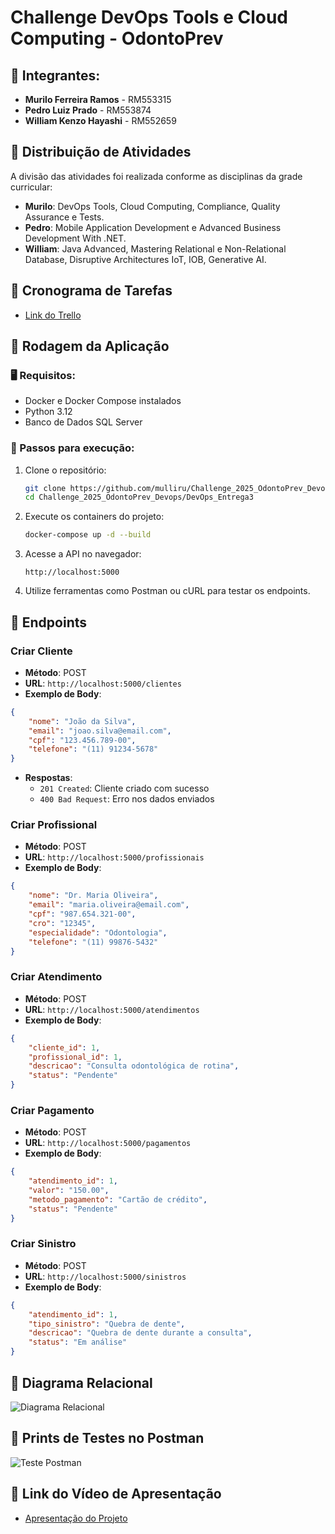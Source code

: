 # Challenge DevOps Tools e Cloud Computing - OdontoPrev

## 📌 Integrantes:
- **Murilo Ferreira Ramos** - RM553315
- **Pedro Luiz Prado** - RM553874
- **William Kenzo Hayashi** - RM552659

## 📌 Distribuição de Atividades
A divisão das atividades foi realizada conforme as disciplinas da grade curricular:

- **Murilo**: DevOps Tools, Cloud Computing, Compliance, Quality Assurance e Tests.
- **Pedro**: Mobile Application Development e Advanced Business Development With .NET.
- **William**: Java Advanced, Mastering Relational e Non-Relational Database, Disruptive Architectures IoT, IOB, Generative AI.

## 📌 Cronograma de Tarefas
- [Link do Trello](https://trello.com/invite/b/6701a3ed3d57ce4ab46300fd/ATTI2c7cf38c5ce5cc04465175370f7a3aedF74A7B2D/backlog-odontoprev)

## 📌 Rodagem da Aplicação
### 🖥️ Requisitos:
- Docker e Docker Compose instalados
- Python 3.12
- Banco de Dados SQL Server

### 🔧 Passos para execução:
1. Clone o repositório:
   ```sh
   git clone https://github.com/mulliru/Challenge_2025_OdontoPrev_Devops.git
   cd Challenge_2025_OdontoPrev_Devops/DevOps_Entrega3
   ```
2. Execute os containers do projeto:
   ```sh
   docker-compose up -d --build
   ```
3. Acesse a API no navegador:
   ```
   http://localhost:5000
   ```
4. Utilize ferramentas como Postman ou cURL para testar os endpoints.

## 📌 Endpoints

### Criar Cliente
- **Método**: POST
- **URL**: `http://localhost:5000/clientes`
- **Exemplo de Body**:
```json
{
    "nome": "João da Silva",
    "email": "joao.silva@email.com",
    "cpf": "123.456.789-00",
    "telefone": "(11) 91234-5678"
}
```
- **Respostas**:
  - `201 Created`: Cliente criado com sucesso
  - `400 Bad Request`: Erro nos dados enviados

### Criar Profissional
- **Método**: POST
- **URL**: `http://localhost:5000/profissionais`
- **Exemplo de Body**:
```json
{
    "nome": "Dr. Maria Oliveira",
    "email": "maria.oliveira@email.com",
    "cpf": "987.654.321-00",
    "cro": "12345",
    "especialidade": "Odontologia",
    "telefone": "(11) 99876-5432"
}
```

### Criar Atendimento
- **Método**: POST
- **URL**: `http://localhost:5000/atendimentos`
- **Exemplo de Body**:
```json
{
    "cliente_id": 1,
    "profissional_id": 1,
    "descricao": "Consulta odontológica de rotina",
    "status": "Pendente"
}
```

### Criar Pagamento
- **Método**: POST
- **URL**: `http://localhost:5000/pagamentos`
- **Exemplo de Body**:
```json
{
    "atendimento_id": 1,
    "valor": "150.00",
    "metodo_pagamento": "Cartão de crédito",
    "status": "Pendente"
}
```

### Criar Sinistro
- **Método**: POST
- **URL**: `http://localhost:5000/sinistros`
- **Exemplo de Body**:
```json
{
    "atendimento_id": 1,
    "tipo_sinistro": "Quebra de dente",
    "descricao": "Quebra de dente durante a consulta",
    "status": "Em análise"
}
```

## 📌 Diagrama Relacional
![Diagrama Relacional](Documentos/Relacional.png)

## 📌 Prints de Testes no Postman
![Teste Postman](Documentos/teste_postman.png)

## 📌 Link do Vídeo de Apresentação
- [Apresentação do Projeto](https://youtu.be/Y9_4OHeAdfs)

